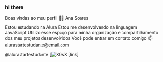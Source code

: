 ### hi there
Boas vindas ao meu perfil 💙💙
Ana Soares

Estou estudando na Alura
Estou me desenvolvendo na linguagem JavaScript
Utilizo esse espaço para minha organização e compartilhamento dos meu projetos desenvolvidos
Você pode entrar em contato comigo 📫
alurastartestudante@email.com

@alurastartestudante
[![XOsX](https://github.com/MurtaAninha/MurtaAninha123/assets/169157364/e36ea79d-4cfb-4370-bede-b487eae1920a)
[link]
